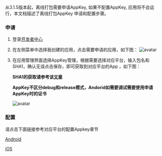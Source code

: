 从3.1.5版本起，离线打包需要申请AppKey, 如果不配置AppKey, 应用将不会运行，本文档描述了离线打包AppKey 申请和配置步骤。
### 申请
1. 登录[开发者中心](https://dev.dcloud.net.cn)
2. 在左侧菜单中选择我创建的应用，点击需要申请的应用，如下图：
 ![avatar](https://dcloud-img.oss-cn-hangzhou.aliyuncs.com/nativedocs/APPKEY/appkey_applist-1.png)
4. 在应用管理界面选择AppKey管理，根据需要选择对应平台，输入包名和SHA1，确认无误点击保存，即可获取到对应平台的App ，如下图：
 
    **SHA1的获取请参考该[文章](https://ask.dcloud.net.cn/article/35777)**
    
    **AppKey不区分debug和release模式，Andorid如需要调试需要使用申请AppKey时的证书**
    
    ![avatar](https://dcloud-img.oss-cn-hangzhou.aliyuncs.com/nativedocs/APPKEY/applist-config.png)
### 配置
请点击下面链接参考对应平台的配置Appkey章节

[Android](https://nativesupport.dcloud.net.cn/AppDocs/usesdk/android?id=%e9%85%8d%e7%bd%ae%e5%b7%a5%e7%a8%8b)

[iOS](https://nativesupport.dcloud.net.cn/AppDocs/usesdk/ios)
   
